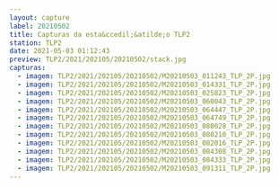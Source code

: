 ```yaml
---
layout: capture
label: 20210502
title: Capturas da esta&ccedil;&atilde;o TLP2
station: TLP2
date: 2021-05-03 01:12:43
preview: TLP2/2021/202105/20210502/stack.jpg
capturas:
  - imagem: TLP2/2021/202105/20210502/M20210503_011243_TLP_2P.jpg
  - imagem: TLP2/2021/202105/20210502/M20210503_014331_TLP_2P.jpg
  - imagem: TLP2/2021/202105/20210502/M20210503_025823_TLP_2P.jpg
  - imagem: TLP2/2021/202105/20210502/M20210503_060043_TLP_2P.jpg
  - imagem: TLP2/2021/202105/20210502/M20210503_064447_TLP_2P.jpg
  - imagem: TLP2/2021/202105/20210502/M20210503_064749_TLP_2P.jpg
  - imagem: TLP2/2021/202105/20210502/M20210503_080028_TLP_2P.jpg
  - imagem: TLP2/2021/202105/20210502/M20210503_080210_TLP_2P.jpg
  - imagem: TLP2/2021/202105/20210502/M20210503_082016_TLP_2P.jpg
  - imagem: TLP2/2021/202105/20210502/M20210503_084308_TLP_2P.jpg
  - imagem: TLP2/2021/202105/20210502/M20210503_084333_TLP_2P.jpg
  - imagem: TLP2/2021/202105/20210502/M20210503_091311_TLP_2P.jpg
---
```

